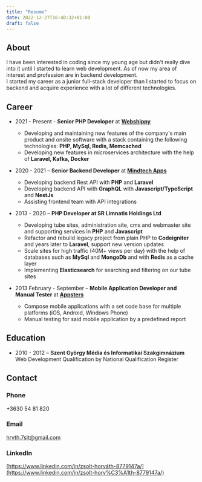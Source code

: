 ```yaml
---
title: "Resume"
date: 2022-12-27T16:40:32+01:00
draft: false
---
```


## About

I have been interested in coding since my young age but didn't really dive into it until I started to
learn web development. As of now my area of interest and profession are in backend
development.\
I started my career as a junior full-stack developer than I started to focus on backend and acquire experience with
a lot of different technologies.

## Career

- 2021 - Present - **Senior PHP Developer** at [**Webshippy**](https://webshippy.com/)
  - Developing and maintaining new features of the company's main product and onsite software with a stack containing 
  the following technologies: **PHP, MySql, Redis, Memcached**
  - Developing new features in microservices architecture with the help of **Laravel, Kafka, Docker**

- 2020 - 2021 – **Senior Backend Developer** at [**Mindtech Apps**](https://mindtechapps.com/)
  - Developing backend Rest API with **PHP** and **Laravel**
  - Developing backend API with **GraphQL** with **Javascript/TypeScript** and **NestJs**
  - Assisting frontend team with API integrations

- 2013 - 2020 – **PHP Developer at SR Limnatis Holdings Ltd**
  - Developing tube sites, administration site, cms and webmaster site and supporting services in **PHP**
  and **Javascript**
  - Refactor and rebuild legacy project from plain PHP to **Codeigniter** and years later to **Laravel**, support new
  version updates
  - Scale sites for high traffic (40M+ views per day) with the help of databases such as **MySql**
  and **MongoDb** and with **Redis** as a cache layer
  - Implementing **Elasticsearch** for searching and filtering on our tube sites

- 2013 February - September – **Mobile Application Developer and Manual Tester** at [**Appsters**](https://appsters.me/)
  - Compose mobile applications with a set code base for multiple platforms (iOS, Android, Windows Phone)
  - Manual testing for said mobile application by a predefined report

## Education

- 2010 - 2012 – **Szent György Média és Informatikai Szakgimnázium**\
  Web Development Qualification by National Qualification Register

## Contact

### Phone

+3630 54 81 820

### Email

hrvth.7slt@gmail.com

### LinkedIn

[https://www.linkedin.com/in/zsolt-horváth-8779147a/](https://www.linkedin.com/in/zsolt-horv%C3%A1th-8779147a/)
